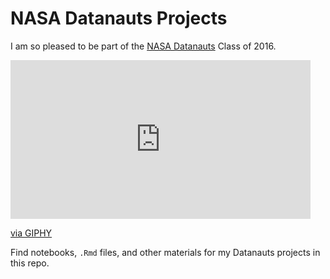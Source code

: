 # NASA Datanauts Projects

I am so pleased to be part of the [NASA Datanauts](https://open.nasa.gov/explore/datanauts/) Class of 2016.

<iframe src="http://giphy.com/embed/GKFK1VYEIPnFe" width="480" height="254" frameBorder="0" class="giphy-embed" allowFullScreen></iframe><p><a href="http://giphy.com/gifs/GKFK1VYEIPnFe">via GIPHY</a></p>

Find notebooks, `.Rmd` files, and other materials for my Datanauts projects in this repo.
